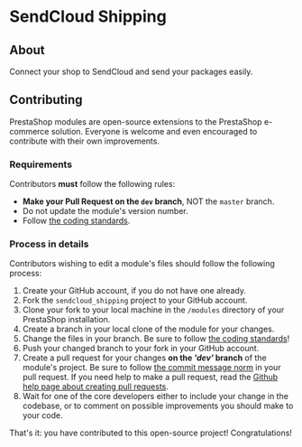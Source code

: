 # SendCloud Shipping

## About

Connect your shop to SendCloud and send your packages easily.

## Contributing

PrestaShop modules are open-source extensions to the PrestaShop e-commerce solution.
Everyone is welcome and even encouraged to contribute with their own improvements.

### Requirements

Contributors **must** follow the following rules:

* **Make your Pull Request on the `dev` branch**, NOT the `master` branch.
* Do not update the module's version number.
* Follow [the coding standards][1].

### Process in details

Contributors wishing to edit a module's files should follow the following process:

1. Create your GitHub account, if you do not have one already.
2. Fork the `sendcloud_shipping` project to your GitHub account.
3. Clone your fork to your local machine in the `/modules` directory of your
   PrestaShop installation.
4. Create a branch in your local clone of the module for your changes.
5. Change the files in your branch. Be sure to follow [the coding standards][1]!
6. Push your changed branch to your fork in your GitHub account.
7. Create a pull request for your changes **on the _'dev'_ branch** of the module's
   project. Be sure to follow [the commit message norm][2] in your pull request.
   If you need help to make a pull request, read the
   [Github help page about creating pull requests][3].
8. Wait for one of the core developers either to include your change in the codebase,
   or to comment on possible improvements you should make to your code.

That's it: you have contributed to this open-source project! Congratulations!

[1]: http://doc.prestashop.com/display/PS16/Coding+Standards
[2]: http://doc.prestashop.com/display/PS16/How+to+write+a+commit+message
[3]: https://help.github.com/articles/using-pull-requests
